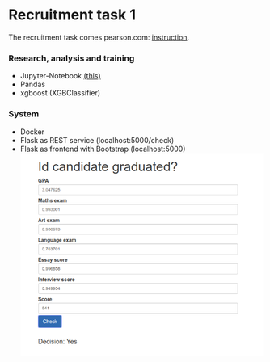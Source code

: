 # Recruitment task 1
The recruitment task comes pearson.com: [instruction](https://github.com/bartoszptak/Recruitment_task_1/blob/master/Audition%20Task%20-%20DS%20%26%20MLE%20p.pdf).

### Research, analysis and training
- Jupyter-Notebook [(this)](https://github.com/bartoszptak/Recruitment_task_1/blob/master/Analyzing.ipynb)
- Pandas
- xgboost (XGBClassifier)

### System
- Docker
- Flask as REST service (localhost:5000/check)
- Flask as frontend with Bootstrap (localhost:5000)
![Preview](https://github.com/bartoszptak/Recruitment_task_1/blob/master/preview.png?raw=true)
